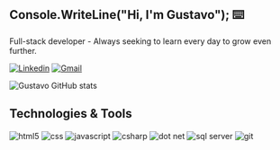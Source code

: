 ## Console.WriteLine("Hi, I'm Gustavo"); ⌨️ 
Full-stack developer - Always seeking to learn every day to grow even further. 

[![Linkedin](https://img.shields.io/badge/LinkedIn-0077B5?style=for-the-badge&logo=linkedin&logoColor=white)](https://br.linkedin.com/in/gulaitano)
[![Gmail](https://img.shields.io/badge/Gmail-D14836?style=for-the-badge&logo=gmail&logoColor=white)](mailto:gulaitano3@gmail.com)

![Gustavo GitHub stats](https://github-readme-stats.vercel.app/api?username=Gustavo-Laitano&show_icons=true&theme=tokyonight)

## Technologies & Tools
<div style="display: inline_block">
    <img align="center" alt="html5" src="https://img.shields.io/badge/HTML5-E34F26?style=for-the-badge&logo=html5&logoColor=white" />
    <img align="center" alt="css" src="https://img.shields.io/badge/CSS3-1572B6?style=for-the-badge&logo=css3&logoColor=white" />
    <img align="center" alt="javascript" src="https://img.shields.io/badge/JavaScript-F7DF1E?style=for-the-badge&logo=javascript&logoColor=black" />
    <img align="center" alt="csharp" src="https://img.shields.io/badge/C%23-239120?style=for-the-badge&logo=c-sharp&logoColor=white" />
    <img align="center" alt="dot net" src="https://img.shields.io/badge/.NET-5C2D91?style=for-the-badge&logo=.net&logoColor=white" />
    <img align="center" alt="sql server" src="https://img.shields.io/badge/Microsoft_SQL_Server-CC2927?style=for-the-badge&logo=microsoft-sql-server&logoColor=white" />
    <img align="center" alt="git" src="https://img.shields.io/badge/GIT-E44C30?style=for-the-badge&logo=git&logoColor=white" />
  </div>
  
